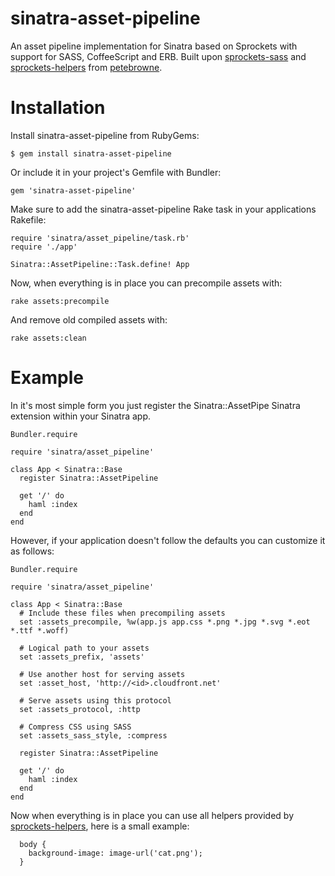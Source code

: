 # sinatra-asset-pipeline

An asset pipeline implementation for Sinatra based on Sprockets with support for SASS, CoffeeScript and ERB. Built upon [sprockets-sass](https://github.com/petebrowne/sprockets-sass) and [sprockets-helpers](https://github.com/petebrowne/sprockets-helpers) from [petebrowne](https://github.com/petebrowne).

# Installation

Install sinatra-asset-pipeline from RubyGems:

    $ gem install sinatra-asset-pipeline

Or include it in your project's Gemfile with Bundler:

    gem 'sinatra-asset-pipeline'

Make sure to add the sinatra-asset-pipeline Rake task in your applications Rakefile:

    require 'sinatra/asset_pipeline/task.rb'
    require './app'

    Sinatra::AssetPipeline::Task.define! App

Now, when everything is in place you can precompile assets with:

    rake assets:precompile

And remove old compiled assets with:

    rake assets:clean

# Example

In it's most simple form you just register the Sinatra::AssetPipe Sinatra extension within your Sinatra app.

    Bundler.require

    require 'sinatra/asset_pipeline'

    class App < Sinatra::Base
      register Sinatra::AssetPipeline

      get '/' do
        haml :index
      end
    end

However, if your application doesn't follow the defaults you can customize it as follows:

    Bundler.require

    require 'sinatra/asset_pipeline'

    class App < Sinatra::Base
      # Include these files when precompiling assets
      set :assets_precompile, %w(app.js app.css *.png *.jpg *.svg *.eot *.ttf *.woff)

      # Logical path to your assets
      set :assets_prefix, 'assets'

      # Use another host for serving assets
      set :asset_host, 'http://<id>.cloudfront.net'

      # Serve assets using this protocol
      set :assets_protocol, :http

      # Compress CSS using SASS
      set :assets_sass_style, :compress

      register Sinatra::AssetPipeline

      get '/' do
        haml :index
      end
    end

Now when everything is in place you can use all helpers provided by [sprockets-helpers](https://github.com/petebrowne/sprockets-helpers), here is a small example:

      body {
        background-image: image-url('cat.png');
      }

